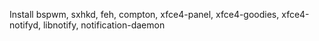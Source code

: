 Install bspwm, sxhkd, feh, compton, xfce4-panel, xfce4-goodies, xfce4-notifyd, libnotify, notification-daemon
